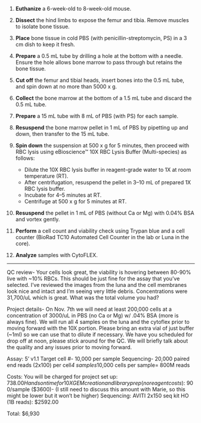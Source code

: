 1. **Euthanize** a 6-week-old to 8-week-old mouse.

2. **Dissect** the hind limbs to expose the femur and tibia. Remove muscles to isolate bone tissue.

3. **Place** bone tissue in cold PBS (with penicillin-streptomycin, PS) in a 3 cm dish to keep it fresh.

4. **Prepare** a 0.5 mL tube by drilling a hole at the bottom with a needle. Ensure the hole allows bone marrow to pass through but retains the bone tissue.

5. **Cut off** the femur and tibial heads, insert bones into the 0.5 mL tube, and spin down at no more than 5000 x g.

6. **Collect** the bone marrow at the bottom of a 1.5 mL tube and discard the 0.5 mL tube.

7. **Prepare** a 15 mL tube with 8 mL of PBS (with PS) for each sample.

8. **Resuspend** the bone marrow pellet in 1 mL of PBS by pipetting up and down, then transfer to the 15 mL tube.

9. **Spin down** the suspension at 500 x g for 5 minutes, then proceed with RBC lysis using eBioscience™ 10X RBC Lysis Buffer (Multi-species) as follows:
    
    - Dilute the 10X RBC lysis buffer in reagent-grade water to 1X at room temperature (RT).
    - After centrifugation, resuspend the pellet in 3–10 mL of prepared 1X RBC lysis buffer.
    - Incubate for 4–5 minutes at RT.
    - Centrifuge at 500 x g for 5 minutes at RT.

10. **Resuspend** the pellet in 1 mL of PBS (without Ca or Mg) with 0.04% BSA and vortex gently.

11. **Perform** a cell count and viability check using Trypan blue and a cell counter (BioRad TC10 Automated Cell Counter in the lab or Luna in the core).

12. **Analyze** samples with CytoFLEX.






---

QC review- Your cells look great, the viability is hovering between 80-90% live with ~10% RBCs. This should be just fine for the assay that you’ve selected. I’ve reviewed the images from the luna and the cell membranes look nice and intact and I’m seeing very little debris. Concentrations were 31,700/uL which is great. What was the total volume you had?
 
Project details- On Nov. 7th we will need at least 200,000 cells at a concentration of 3000/uL in PBS (no Ca or Mg) w/ .04% BSA (more is always fine). We will run all 4 samples on the luna and the cytoflex prior to moving forward with the 10X portion. Please bring an extra vial of just buffer (~1ml) so we can use that to dilute if necessary. We have you scheduled for drop off at noon, please stick around for the QC. We will briefly talk about the quality and any issues prior to moving forward.
 
Assay: 5’ v1.1
Target cell #- 10,000 per sample
Sequencing- 20,000 paired end reads (2x100) per cell*4 samples*10,000 cells per sample= 800M reads
 
Costs:
You will be charged for project set up:  $738.00
Hands on time for 10X GEM creation and library prep (no reagent costs): ~$900/sample ($3600)- (I still need to discuss this amount with Marie, so this might be lower but it won’t be higher)
Sequencing: AVITI 2x150 seq kit HO (1B reads): $2592.00
 
Total: $6,930
